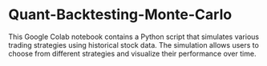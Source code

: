 # Quant-Backtesting-Monte-Carlo
This Google Colab notebook contains a Python script that simulates various trading strategies using historical stock data. The simulation allows users to choose from different strategies and visualize their performance over time.
